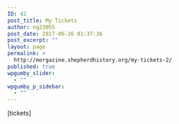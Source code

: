 ```yaml
---
ID: 42
post_title: My Tickets
author: ng23055
post_date: 2017-06-26 01:37:36
post_excerpt: ""
layout: page
permalink: >
  http://morgazine.shepherdhistory.org/my-tickets-2/
published: true
wpgumby_slider:
  - ""
wpgumby_p_sidebar:
  - ""
---
```

[tickets]